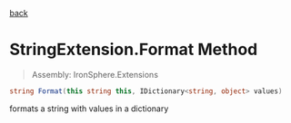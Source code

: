 ﻿

[back](/IronSphere.Extensions/types/StringExtension)

# StringExtension.Format Method

> Assembly: IronSphere.Extensions

```csharp
string Format(this string this, IDictionary<string, object> values)
```

formats a string with values in a dictionary

 